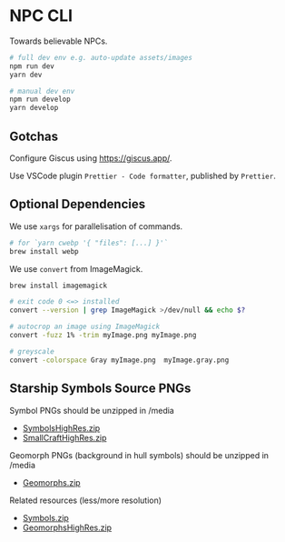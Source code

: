 # NPC CLI

Towards believable NPCs.

```sh
# full dev env e.g. auto-update assets/images
npm run dev
yarn dev

# manual dev env
npm run develop
yarn develop
```

## Gotchas

Configure Giscus using https://giscus.app/.

Use VSCode plugin `Prettier - Code formatter`,
published by `Prettier`.

## Optional Dependencies

We use `xargs` for parallelisation of commands.

```sh
# for `yarn cwebp '{ "files": [...] }'`
brew install webp
```

We use `convert` from ImageMagick.

```sh
brew install imagemagick

# exit code 0 <=> installed
convert --version | grep ImageMagick >/dev/null && echo $?

# autocrop an image using ImageMagick
convert -fuzz 1% -trim myImage.png myImage.png

# greyscale
convert -colorspace Gray myImage.png  myImage.gray.png
```

## Starship Symbols Source PNGs

Symbol PNGs should be unzipped in /media
- [SymbolsHighRes.zip](http://ericbsmith.no-ip.org/zip/Geomorphs/SymbolsHighRes.zip)
- [SmallCraftHighRes.zip](http://ericbsmith.no-ip.org/zip/Geomorphs/SmallCraftHighRes.zip)

Geomorph PNGs (background in hull symbols) should be unzipped in /media
- [Geomorphs.zip](http://ericbsmith.no-ip.org/zip/Geomorphs/Geomorphs.zip)

Related resources (less/more resolution)
- [Symbols.zip](http://ericbsmith.no-ip.org/zip/Geomorphs/Symbols.zip)
- [GeomorphsHighRes.zip](http://ericbsmith.no-ip.org/zip/Geomorphs/GeomorphsHighRes.zip)
